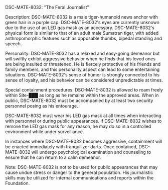 DSC-MATE-8032: "The Feral Journalist"

Description:
DSC-MATE-8032 is a male tiger-humanoid news anchor with green hair in a purple cap. DSC-MATE-8032's eyes are currently unknown due to the use of an LED gas mask as an accessory. DSC-MATE-8032's physical form is similar to that of an adult male Sumatran tiger, with added anthropomorphic features such as opposable thumbs, bipedal standing and speech.

Personality:
DSC-MATE-8032 has a relaxed and easy-going demeanor but will swiftly exhibit aggressive behavior when he finds that his loved ones are being insulted or threatened. He is fiercely protective of his friends and family members, and this personality aspect can lead to some entertaining situations. DSC-MATE-8032's sense of humor is strongly connected to his sense of loyalty, and his behavior can be considered unpredictable at times.

Special containment procedures:
DSC-MATE-8032 is allowed to roam freely within Site-███ as long as he remains within the approved areas. When in public, DSC-MATE-8032 must be accompanied by at least two security personnel posing as his entourage.

DSC-MATE-8032 must wear his LED gas mask at all times when interacting with personnel or during public appearances. If DSC-MATE-8032 wishes to remove the LED gas mask for any reason, he may do so in a controlled environment while under surveillance.

In instances where DSC-MATE-8032 becomes aggressive, containment will be enacted immediately with tranquilizer darts. Once contained, DSC-MATE-8032 will undergo psychological examination and counseling to ensure that he can return to a calm demeanor. 

Note: DSC-MATE-8032 is not to be used for public appearances that may cause undue stress or danger to the general population. His journalistic skills may be utilized for internal communications and reports within the Foundation.